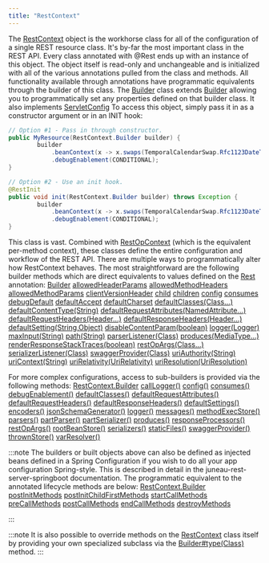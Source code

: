```yaml
---
title: "RestContext"
---
```


The [RestContext]({{API_DOCS}}/org/apache/juneau/rest/RestContext.html) object is the workhorse class for all of the configuration of a single REST resource class.
It's by-far the most important class in the REST API.
Every class annotated with @Rest ends up with an instance of this object.
The object itself is read-only and unchangeable and is initialized with all of the various annotations pulled from the class and methods.
All functionality available through annotations have programmatic equivalents through the builder of this class.
The [Builder]({{API_DOCS}}/org/apache/juneau/rest/RestContext/Builder.html) class extends [Builder]({{API_DOCS}}/org/apache/juneau/BeanContext/Builder.html) allowing you to programmatically set any properties defined on that builder class.
It also implements [ServletConfig]({{API_DOCS}}/jakarta/servlet/ServletConfig.html) To access this object, simply pass it in as a constructor argument or in an INIT hook:

```java
// Option #1 - Pass in through constructor.
public MyResource(RestContext.Builder builder) {
        builder
            .beanContext(x -> x.swaps(TemporalCalendarSwap.Rfc1123DateTime.class))
            .debugEnablement(CONDITIONAL);
}

// Option #2 - Use an init hook.
@RestInit
public void init(RestContext.Builder builder) throws Exception {
        builder
            .beanContext(x -> x.swaps(TemporalCalendarSwap.Rfc1123DateTime.class))
            .debugEnablement(CONDITIONAL);
}
```


This class is vast.
Combined with [RestOpContext]({{API_DOCS}}/org/apache/juneau/rest/RestOpContext.html) (which is the equivalent per-method context), these classes define the entire configuration and workflow of the REST API.
There are multiple ways to programmatically alter how RestContext behaves.
The most straightforward are the following builder methods which are direct equivalents to values defined on the [Rest]({{API_DOCS}}/org/apache/juneau/rest/annotation/Rest.html) annotation:
<tree>
<node-0><java-class>[Builder]({{API_DOCS}}/org/apache/juneau/rest/RestContext/Builder.html)</java-class></node-0>
<node-1><javac-method>[allowedHeaderParams]({{API_DOCS}}/org/apache/juneau/rest/RestContext/Builder.html#allowedHeaderParams(String))</javac-method></node-1>
<node-1><javac-method>[allowedMethodHeaders]({{API_DOCS}}/org/apache/juneau/rest/RestContext/Builder.html#allowedMethodHeaders(String))</javac-method></node-1>
<node-1><javac-method>[allowedMethodParams]({{API_DOCS}}/org/apache/juneau/rest/RestContext/Builder.html#allowedMethodParams(String))</javac-method></node-1>
<node-1><javac-method>[clientVersionHeader]({{API_DOCS}}/org/apache/juneau/rest/RestContext/Builder.html#clientVersionHeader(String))</javac-method></node-1>
<node-1><javac-method>[child]({{API_DOCS}}/org/apache/juneau/rest/RestContext/Builder.html#child(String))</javac-method></node-1>
<node-1><javac-method>[children]({{API_DOCS}}/org/apache/juneau/rest/RestContext/Builder.html#children(String))</javac-method></node-1>
<node-1><javac-method>[config]({{API_DOCS}}/org/apache/juneau/rest/RestContext/Builder.html#config(String))</javac-method></node-1>
<node-1><javac-method>[consumes]({{API_DOCS}}/org/apache/juneau/rest/RestContext/Builder.html#consumes(String))</javac-method></node-1>
<node-1><javac-method>[debugDefault]({{API_DOCS}}/org/apache/juneau/rest/RestContext/Builder.html#debugDefault(Enablement))</javac-method></node-1>
<node-1><javac-method>[defaultAccept]({{API_DOCS}}/org/apache/juneau/rest/RestContext/Builder.html#defaultAccept(String))</javac-method></node-1>
<node-1><javac-method>[defaultCharset]({{API_DOCS}}/org/apache/juneau/rest/RestContext/Builder.html#defaultCharset(Charset))</javac-method></node-1>
<node-1><javac-method>[defaultClasses(Class...)]({{API_DOCS}}/org/apache/juneau/rest/RestContext/Builder.html#defaultClasses(Class...))</javac-method></node-1>
<node-1><javac-method>[defaultContentType(String)]({{API_DOCS}}/org/apache/juneau/rest/RestContext/Builder.html#defaultContentType(String))</javac-method></node-1>
<node-1><javac-method>[defaultRequestAttributes(NamedAttribute...)]({{API_DOCS}}/org/apache/juneau/rest/RestContext/Builder.html#defaultRequestAttributes(NamedAttribute...))</javac-method></node-1>
<node-1><javac-method>[defaultRequestHeaders(Header...)]({{API_DOCS}}/org/apache/juneau/rest/RestContext/Builder.html#defaultRequestHeaders(Header...))</javac-method></node-1>
<node-1><javac-method>[defaultResponseHeaders(Header...)]({{API_DOCS}}/org/apache/juneau/rest/RestContext/Builder.html#defaultResponseHeaders(Header...))</javac-method></node-1>
<node-1><javac-method>[defaultSetting(String,Object)]({{API_DOCS}}/org/apache/juneau/rest/RestContext/Builder.html#defaultSetting(String,Object))</javac-method></node-1>
<node-1><javac-method>[disableContentParam(boolean)]({{API_DOCS}}/org/apache/juneau/rest/RestContext/Builder.html#disableContentParam(boolean))</javac-method></node-1>
<node-1><javac-method>[logger(Logger)]({{API_DOCS}}/org/apache/juneau/rest/RestContext/Builder.html#logger(Logger))</javac-method></node-1>
<node-1><javac-method>[maxInput(String)]({{API_DOCS}}/org/apache/juneau/rest/RestContext/Builder.html#maxInput(String))</javac-method></node-1>
<node-1><javac-method>[path(String)]({{API_DOCS}}/org/apache/juneau/rest/RestContext/Builder.html#path(String))</javac-method></node-1>
<node-1><javac-method>[parserListener(Class)]({{API_DOCS}}/org/apache/juneau/rest/RestContext/Builder.html#parserListener(Class))</javac-method></node-1>
<node-1><javac-method>[produces(MediaType...)]({{API_DOCS}}/org/apache/juneau/rest/RestContext/Builder.html#produces(MediaType...))</javac-method></node-1>
<node-1><javac-method>[renderResponseStackTraces(boolean)]({{API_DOCS}}/org/apache/juneau/rest/RestContext/Builder.html#renderResponseStackTraces(boolean))</javac-method></node-1>
<node-1><javac-method>[restOpArgs(Class...)]({{API_DOCS}}/org/apache/juneau/rest/RestContext/Builder.html#restOpArgs(Class...))</javac-method></node-1>
<node-1><javac-method>[serializerListener(Class)]({{API_DOCS}}/org/apache/juneau/rest/RestContext/Builder.html#serializerListener(Class))</javac-method></node-1>
<node-1><javac-method>[swaggerProvider(Class)]({{API_DOCS}}/org/apache/juneau/rest/RestContext/Builder.html#swaggerProvider(Class))</javac-method></node-1>
<node-1><javac-method>[uriAuthority(String)]({{API_DOCS}}/org/apache/juneau/rest/RestContext/Builder.html#uriAuthority(String))</javac-method></node-1>
<node-1><javac-method>[uriContext(String)]({{API_DOCS}}/org/apache/juneau/rest/RestContext/Builder.html#uriContext(String))</javac-method></node-1>
<node-1><javac-method>[uriRelativity(UriRelativity)]({{API_DOCS}}/org/apache/juneau/rest/RestContext/Builder.html#uriRelativity(UriRelativity))</javac-method></node-1>
<node-1><javac-method>[uriResolution(UriResolution)]({{API_DOCS}}/org/apache/juneau/rest/RestContext/Builder.html#uriResolution(UriResolution))</javac-method></node-1>
</tree>

For more complex configurations, access to sub-builders is provided via the following methods:
<tree>
<node-0><java-class>[RestContext.Builder]({{API_DOCS}}/org/apache/juneau/rest/RestContext/Builder.html)</java-class></node-0>
<node-1><javac-method>[callLogger()]({{API_DOCS}}/org/apache/juneau/rest/RestContext/Builder.html#callLogger())</javac-method></node-1>
<node-1><javac-method>[config()]({{API_DOCS}}/org/apache/juneau/rest/RestContext/Builder.html#config())</javac-method></node-1>
<node-1><javac-method>[consumes()]({{API_DOCS}}/org/apache/juneau/rest/RestContext/Builder.html#consumes())</javac-method></node-1>
<node-1><javac-method>[debugEnablement()]({{API_DOCS}}/org/apache/juneau/rest/RestContext/Builder.html#debugEnablement())</javac-method></node-1>
<node-1><javac-method>[defaultClasses()]({{API_DOCS}}/org/apache/juneau/rest/RestContext/Builder.html#defaultClasses())</javac-method></node-1>
<node-1><javac-method>[defaultRequestAttributes()]({{API_DOCS}}/org/apache/juneau/rest/RestContext/Builder.html#defaultRequestAttributes())</javac-method></node-1>
<node-1><javac-method>[defaultRequestHeaders()]({{API_DOCS}}/org/apache/juneau/rest/RestContext/Builder.html#defaultRequestHeaders())</javac-method></node-1>
<node-1><javac-method>[defaultResponseHeaders()]({{API_DOCS}}/org/apache/juneau/rest/RestContext/Builder.html#defaultResponseHeaders())</javac-method></node-1>
<node-1><javac-method>[defaultSettings()]({{API_DOCS}}/org/apache/juneau/rest/RestContext/Builder.html#defaultSettings())</javac-method></node-1>
<node-1><javac-method>[encoders()]({{API_DOCS}}/org/apache/juneau/rest/RestContext/Builder.html#encoders())</javac-method></node-1>
<node-1><javac-method>[jsonSchemaGenerator()]({{API_DOCS}}/org/apache/juneau/rest/RestContext/Builder.html#jsonSchemaGenerator())</javac-method></node-1>
<node-1><javac-method>[logger()]({{API_DOCS}}/org/apache/juneau/rest/RestContext/Builder.html#logger())</javac-method></node-1>
<node-1><javac-method>[messages()]({{API_DOCS}}/org/apache/juneau/rest/RestContext/Builder.html#messages())</javac-method></node-1>
<node-1><javac-method>[methodExecStore()]({{API_DOCS}}/org/apache/juneau/rest/RestContext/Builder.html#methodExecStore())</javac-method></node-1>
<node-1><javac-method>[parsers()]({{API_DOCS}}/org/apache/juneau/rest/RestContext/Builder.html#parsers())</javac-method></node-1>
<node-1><javac-method>[partParser()]({{API_DOCS}}/org/apache/juneau/rest/RestContext/Builder.html#partParser())</javac-method></node-1>
<node-1><javac-method>[partSerializer()]({{API_DOCS}}/org/apache/juneau/rest/RestContext/Builder.html#partSerializer())</javac-method></node-1>
<node-1><javac-method>[produces()]({{API_DOCS}}/org/apache/juneau/rest/RestContext/Builder.html#produces())</javac-method></node-1>
<node-1><javac-method>[responseProcessors()]({{API_DOCS}}/org/apache/juneau/rest/RestContext/Builder.html#responseProcessors())</javac-method></node-1>
<node-1><javac-method>[restOpArgs()]({{API_DOCS}}/org/apache/juneau/rest/RestContext/Builder.html#restOpArgs())</javac-method></node-1>
<node-1><javac-method>[rootBeanStore()]({{API_DOCS}}/org/apache/juneau/rest/RestContext/Builder.html#rootBeanStore())</javac-method></node-1>
<node-1><javac-method>[serializers()]({{API_DOCS}}/org/apache/juneau/rest/RestContext/Builder.html#serializers())</javac-method></node-1>
<node-1><javac-method>[staticFiles()]({{API_DOCS}}/org/apache/juneau/rest/RestContext/Builder.html#staticFiles())</javac-method></node-1>
<node-1><javac-method>[swaggerProvider()]({{API_DOCS}}/org/apache/juneau/rest/RestContext/Builder.html#swaggerProvider())</javac-method></node-1>
<node-1><javac-method>[thrownStore()]({{API_DOCS}}/org/apache/juneau/rest/RestContext/Builder.html#thrownStore())</javac-method></node-1>
<node-1><javac-method>[varResolver()]({{API_DOCS}}/org/apache/juneau/rest/RestContext/Builder.html#varResolver())</javac-method></node-1>
</tree>


:::note
The builders or built objects above can also be defined as injected beans defined in a Spring Configuration if
you wish to do all your app configuration Spring-style.  This is described in detail in the juneau-rest-server-springboot
documentation.
The programmatic equivalent to the annotated lifecycle methods are below:
<tree>
<node-0><java-class>[RestContext.Builder]({{API_DOCS}}/org/apache/juneau/rest/RestContext/Builder.html)</java-class></node-0>
<node-1><javac-method>[postInitMethods]({{API_DOCS}}/org/apache/juneau/rest/RestContext/Builder.html#postInitMethods())</javac-method></node-1>
<node-1><javac-method>[postInitChildFirstMethods]({{API_DOCS}}/org/apache/juneau/rest/RestContext/Builder.html#postInitChildFirstMethods())</javac-method></node-1>
<node-1><javac-method>[startCallMethods]({{API_DOCS}}/org/apache/juneau/rest/RestContext/Builder.html#startCallMethods())</javac-method></node-1>
<node-1><javac-method>[preCallMethods]({{API_DOCS}}/org/apache/juneau/rest/RestContext/Builder.html#preCallMethods())</javac-method></node-1>
<node-1><javac-method>[postCallMethods]({{API_DOCS}}/org/apache/juneau/rest/RestContext/Builder.html#postCallMethods())</javac-method></node-1>
<node-1><javac-method>[endCallMethods]({{API_DOCS}}/org/apache/juneau/rest/RestContext/Builder.html#endCallMethods())</javac-method></node-1>
<node-1><javac-method>[destroyMethods]({{API_DOCS}}/org/apache/juneau/rest/RestContext/Builder.html#destroyMethods())</javac-method></node-1>
</tree>

:::


:::note
It is also possible to override methods on the [RestContext]({{API_DOCS}}/org/apache/juneau/rest/RestContext.html) class itself by providing your own specialized subclass via the
[Builder#type(Class)]({{API_DOCS}}/org/apache/juneau/rest/RestContext/Builder.html#type(Class)) method.
:::
